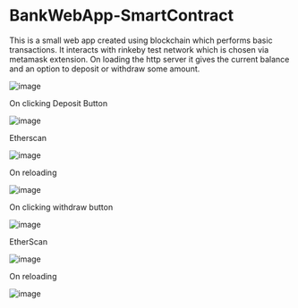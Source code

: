 # BankWebApp-SmartContract
This is a small web app created using blockchain which performs basic transactions.
It interacts with rinkeby test network which is chosen via metamask extension.
On loading the http server it gives the current balance and an option to deposit or withdraw some amount.

![image](https://user-images.githubusercontent.com/54212786/81948607-894e8b00-961f-11ea-8da3-e353b1120a89.png)

On clicking Deposit Button

![image](https://user-images.githubusercontent.com/54212786/81948872-d4689e00-961f-11ea-8dd6-e0987cbeb896.png)

Etherscan

![image](https://user-images.githubusercontent.com/54212786/81949189-30332700-9620-11ea-8ae3-47bb3b31179d.png)

On reloading

![image](https://user-images.githubusercontent.com/54212786/81949997-10503300-9621-11ea-9b9d-888a6b9bd841.png)

On clicking withdraw button

![image](https://user-images.githubusercontent.com/54212786/81950279-5dcca000-9621-11ea-8061-883c4ad4a884.png)

EtherScan

![image](https://user-images.githubusercontent.com/54212786/81950646-d4699d80-9621-11ea-915e-eb60dcf76248.png)

On reloading

![image](https://user-images.githubusercontent.com/54212786/81950763-024ee200-9622-11ea-941c-f317a2109edc.png)



